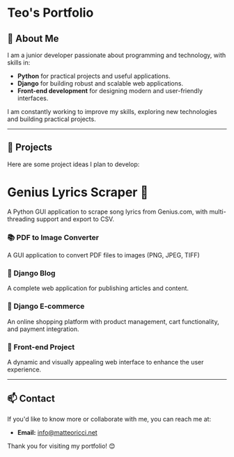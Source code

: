 # Teo's Portfolio

## 👋 About Me
I am a junior developer passionate about programming and technology, with skills in:
- **Python** for practical projects and useful applications.
- **Django** for building robust and scalable web applications.
- **Front-end development** for designing modern and user-friendly interfaces.

I am constantly working to improve my skills, exploring new technologies and building practical projects.

---

## 🚀 Projects
Here are some project ideas I plan to develop:

# Genius Lyrics Scraper 🎵
A Python GUI application to scrape song lyrics from Genius.com, with multi-threading support and export to CSV.

### 📚 PDF to Image Converter
A GUI application to convert PDF files to images (PNG, JPEG, TIFF)

### 📝 Django Blog
A complete web application for publishing articles and content.

### 🛒 Django E-commerce
An online shopping platform with product management, cart functionality, and payment integration.

### 🎨 Front-end Project
A dynamic and visually appealing web interface to enhance the user experience.

---

## 📫 Contact
If you'd like to know more or collaborate with me, you can reach me at:
- **Email:** [info@matteoricci.net](info@matteoricci.net)

Thank you for visiting my portfolio! 😊

